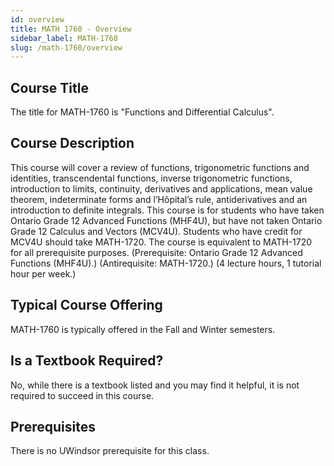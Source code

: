 ```yaml
---
id: overview
title: MATH 1760 - Overview
sidebar_label: MATH-1760
slug: /math-1760/overview
---
```


## Course Title

The title for MATH-1760 is "Functions and Differential Calculus".

## Course Description

This course will cover a review of functions, trigonometric functions and identities, transcendental
functions, inverse trigonometric functions, introduction to limits, continuity, derivatives and applications,
mean value theorem, indeterminate forms and l’Hôpital’s rule, antiderivatives and an introduction to
definite integrals. This course is for students who have taken Ontario Grade 12 Advanced Functions
(MHF4U), but have not taken Ontario Grade 12 Calculus and Vectors (MCV4U). Students who have credit
for MCV4U should take MATH-1720. The course is equivalent to MATH-1720 for all prerequisite purposes.
(Prerequisite: Ontario Grade 12 Advanced Functions (MHF4U).) (Antirequisite: MATH-1720.) (4 lecture
hours, 1 tutorial hour per week.)

## Typical Course Offering

MATH-1760 is typically offered in the Fall and Winter semesters.

## Is a Textbook Required?

No, while there is a textbook listed and you may find it helpful, it is not required to succeed in this course.

## Prerequisites

There is no UWindsor prerequisite for this class.
